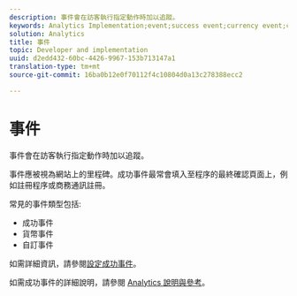 ```yaml
---
description: 事件會在訪客執行指定動作時加以追蹤。
keywords: Analytics Implementation;event;success event;currency event;custom event
solution: Analytics
title: 事件
topic: Developer and implementation
uuid: d2edd432-60bc-4426-9967-153b713147a1
translation-type: tm+mt
source-git-commit: 16ba0b12e0f70112f4c10804d0a13c278388ecc2

---
```



# 事件

事件會在訪客執行指定動作時加以追蹤。

事件應被視為網站上的里程碑。成功事件最常會填入至程序的最終確認頁面上，例如註冊程序或商務通訊註冊。

常見的事件類型包括:

* 成功事件
* 貨幣事件
* 自訂事件

如需詳細資訊，請參閱[設定成功事件](/help/admin/admin/c-success-events/t-success-events.md)。

如需成功事件的詳細說明，請參閱 [Analytics 說明與參考](https://marketing.adobe.com/resources/help/en_US/reference/success_event.html)。
